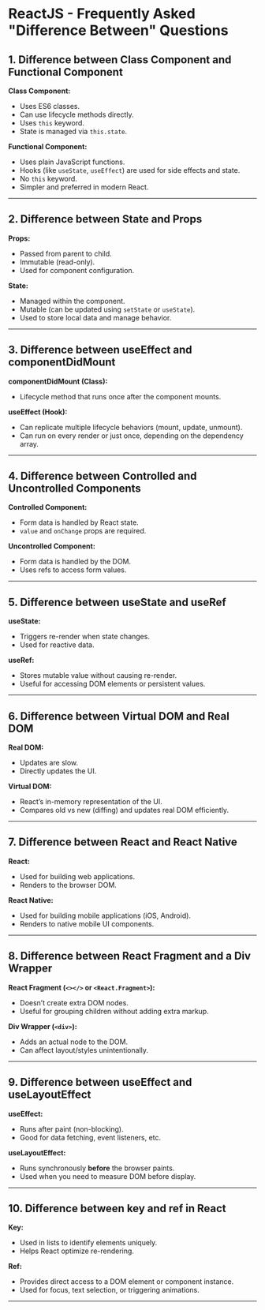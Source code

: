 # ReactJS - Frequently Asked "Difference Between" Questions

## 1. Difference between Class Component and Functional Component

**Class Component:**

- Uses ES6 classes.
- Can use lifecycle methods directly.
- Uses `this` keyword.
- State is managed via `this.state`.

**Functional Component:**

- Uses plain JavaScript functions.
- Hooks (like `useState`, `useEffect`) are used for side effects and state.
- No `this` keyword.
- Simpler and preferred in modern React.

---

## 2. Difference between State and Props

**Props:**

- Passed from parent to child.
- Immutable (read-only).
- Used for component configuration.

**State:**

- Managed within the component.
- Mutable (can be updated using `setState` or `useState`).
- Used to store local data and manage behavior.

---

## 3. Difference between useEffect and componentDidMount

**componentDidMount (Class):**

- Lifecycle method that runs once after the component mounts.

**useEffect (Hook):**

- Can replicate multiple lifecycle behaviors (mount, update, unmount).
- Can run on every render or just once, depending on the dependency array.

---

## 4. Difference between Controlled and Uncontrolled Components

**Controlled Component:**

- Form data is handled by React state.
- `value` and `onChange` props are required.

**Uncontrolled Component:**

- Form data is handled by the DOM.
- Uses refs to access form values.

---

## 5. Difference between useState and useRef

**useState:**

- Triggers re-render when state changes.
- Used for reactive data.

**useRef:**

- Stores mutable value without causing re-render.
- Useful for accessing DOM elements or persistent values.

---

## 6. Difference between Virtual DOM and Real DOM

**Real DOM:**

- Updates are slow.
- Directly updates the UI.

**Virtual DOM:**

- React’s in-memory representation of the UI.
- Compares old vs new (diffing) and updates real DOM efficiently.

---

## 7. Difference between React and React Native

**React:**

- Used for building web applications.
- Renders to the browser DOM.

**React Native:**

- Used for building mobile applications (iOS, Android).
- Renders to native mobile UI components.

---

## 8. Difference between React Fragment and a Div Wrapper

**React Fragment (`<></>` or `<React.Fragment>`):**

- Doesn’t create extra DOM nodes.
- Useful for grouping children without adding extra markup.

**Div Wrapper (`<div>`):**

- Adds an actual node to the DOM.
- Can affect layout/styles unintentionally.

---

## 9. Difference between useEffect and useLayoutEffect

**useEffect:**

- Runs after paint (non-blocking).
- Good for data fetching, event listeners, etc.

**useLayoutEffect:**

- Runs synchronously **before** the browser paints.
- Used when you need to measure DOM before display.

---

## 10. Difference between key and ref in React

**Key:**

- Used in lists to identify elements uniquely.
- Helps React optimize re-rendering.

**Ref:**

- Provides direct access to a DOM element or component instance.
- Used for focus, text selection, or triggering animations.

---
